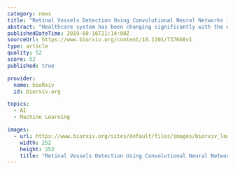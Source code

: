 ```yaml
---
category: news
title: "Retinal Vessels Detection Using Convolutional Neural Networks in Fundus Images"
abstract: "Healthcare system has been changing significantly with the emergence of machine learning (ML), deep learning (DL) and artificial intelligence (AI ... Recently, the convolutional neural networks (CNN) have been applied to the detection of the retinal ..."
publishedDateTime: 2019-08-16T21:14:00Z
sourceUrl: https://www.biorxiv.org/content/10.1101/737668v1
type: article
quality: 52
score: 52
published: true

provider:
  name: bioRxiv
  id: biorxiv.org

topics:
  - AI
  - Machine Learning

images:
  - url: https://www.biorxiv.org/sites/default/files/images/biorxiv_logo_homepage7-5-small.png
    width: 252
    height: 252
    title: "Retinal Vessels Detection Using Convolutional Neural Networks in Fundus Images"
---
```

